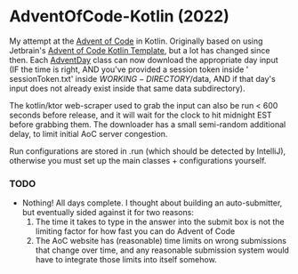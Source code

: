 # AdventOfCode-Kotlin (2022)

My attempt at the [Advent of Code][aoc] in Kotlin. Originally based on using Jetbrain's
[Advent of Code Kotlin Template][template], but a lot has changed since then. Each [AdventDay][ad] class can
now download the appropriate day input (IF the time is right, AND you've provided a session token inside '
sessionToken.txt' inside $WORKING-DIRECTORY$/data, AND if that day's input does not already exist inside that same data
subdirectory).

The kotlin/ktor web-scraper used to grab the input can also be run < 600 seconds before release, and it will wait for
the clock to hit midnight EST before grabbing them. The downloader has a small semi-random additional delay,
to limit initial AoC server congestion.

Run configurations are stored in .run (which should be detected by IntelliJ), otherwise you must set up
the main classes + configurations yourself.

### TODO

- Nothing! All days complete. I thought about building an auto-submitter, but eventually sided against it for two reasons:
    1. The time it takes to type in the answer into the submit box is not the limiting factor for how fast you can do
        Advent of Code
    2. The AoC website has (reasonable) time limits on wrong submissions that change over time, and any reasonable
        submission system would have to integrate those limits into itself somehow.

[aoc]: https://adventofcode.com
[ad]: https://github.com/CognitiveGear/AdventOfCode-Kotlin/tree/common/src/main/kotlin/AdventDay.kt
[template]: https://github.com/kotlin-hands-on/advent-of-code-kotlin-template
